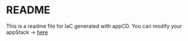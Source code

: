 # README
This is a readme file for IaC generated with appCD.
You can modify your appStack -> [here](http://cloud.stackgen.com/appstacks/695ec9cf-06f9-4456-8314-4b934100ee29)
